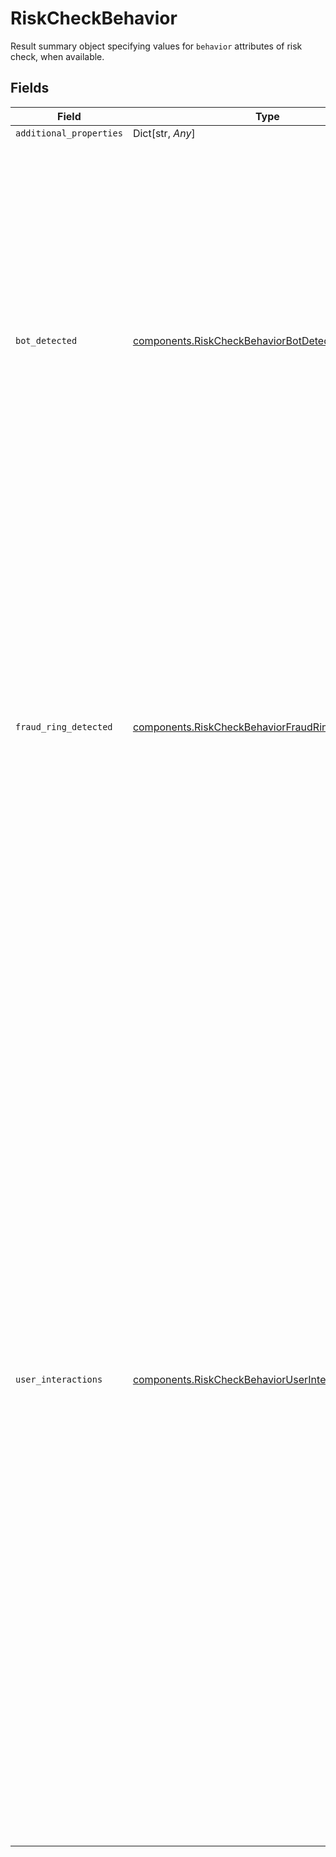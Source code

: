 # RiskCheckBehavior

Result summary object specifying values for `behavior` attributes of risk check, when available.


## Fields

| Field                                                                                                                                                                                                                                                                                                                                                                                                                                                                                                                                                                                                                                                                                                       | Type                                                                                                                                                                                                                                                                                                                                                                                                                                                                                                                                                                                                                                                                                                        | Required                                                                                                                                                                                                                                                                                                                                                                                                                                                                                                                                                                                                                                                                                                    | Description                                                                                                                                                                                                                                                                                                                                                                                                                                                                                                                                                                                                                                                                                                 | Example                                                                                                                                                                                                                                                                                                                                                                                                                                                                                                                                                                                                                                                                                                     |
| ----------------------------------------------------------------------------------------------------------------------------------------------------------------------------------------------------------------------------------------------------------------------------------------------------------------------------------------------------------------------------------------------------------------------------------------------------------------------------------------------------------------------------------------------------------------------------------------------------------------------------------------------------------------------------------------------------------- | ----------------------------------------------------------------------------------------------------------------------------------------------------------------------------------------------------------------------------------------------------------------------------------------------------------------------------------------------------------------------------------------------------------------------------------------------------------------------------------------------------------------------------------------------------------------------------------------------------------------------------------------------------------------------------------------------------------- | ----------------------------------------------------------------------------------------------------------------------------------------------------------------------------------------------------------------------------------------------------------------------------------------------------------------------------------------------------------------------------------------------------------------------------------------------------------------------------------------------------------------------------------------------------------------------------------------------------------------------------------------------------------------------------------------------------------- | ----------------------------------------------------------------------------------------------------------------------------------------------------------------------------------------------------------------------------------------------------------------------------------------------------------------------------------------------------------------------------------------------------------------------------------------------------------------------------------------------------------------------------------------------------------------------------------------------------------------------------------------------------------------------------------------------------------- | ----------------------------------------------------------------------------------------------------------------------------------------------------------------------------------------------------------------------------------------------------------------------------------------------------------------------------------------------------------------------------------------------------------------------------------------------------------------------------------------------------------------------------------------------------------------------------------------------------------------------------------------------------------------------------------------------------------- |
| `additional_properties`                                                                                                                                                                                                                                                                                                                                                                                                                                                                                                                                                                                                                                                                                     | Dict[str, *Any*]                                                                                                                                                                                                                                                                                                                                                                                                                                                                                                                                                                                                                                                                                            | :heavy_minus_sign:                                                                                                                                                                                                                                                                                                                                                                                                                                                                                                                                                                                                                                                                                          | N/A                                                                                                                                                                                                                                                                                                                                                                                                                                                                                                                                                                                                                                                                                                         |                                                                                                                                                                                                                                                                                                                                                                                                                                                                                                                                                                                                                                                                                                             |
| `bot_detected`                                                                                                                                                                                                                                                                                                                                                                                                                                                                                                                                                                                                                                                                                              | [components.RiskCheckBehaviorBotDetectedLabel](../../models/components/riskcheckbehaviorbotdetectedlabel.md)                                                                                                                                                                                                                                                                                                                                                                                                                                                                                                                                                                                                | :heavy_check_mark:                                                                                                                                                                                                                                                                                                                                                                                                                                                                                                                                                                                                                                                                                          | Field describing the outcome of a bot detection behavior risk check.<br/><br/>`yes` indicates that automated activity was detected.<br/><br/>`no` indicates that automated activity was not detected.<br/><br/>`no_data` indicates there was not enough information available to give an accurate signal.                                                                                                                                                                                                                                                                                                                                                                                                   |                                                                                                                                                                                                                                                                                                                                                                                                                                                                                                                                                                                                                                                                                                             |
| `fraud_ring_detected`                                                                                                                                                                                                                                                                                                                                                                                                                                                                                                                                                                                                                                                                                       | [components.RiskCheckBehaviorFraudRingDetectedLabel](../../models/components/riskcheckbehaviorfraudringdetectedlabel.md)                                                                                                                                                                                                                                                                                                                                                                                                                                                                                                                                                                                    | :heavy_check_mark:                                                                                                                                                                                                                                                                                                                                                                                                                                                                                                                                                                                                                                                                                          | Field describing the outcome of a fraud ring behavior risk check.<br/><br/>`yes` indicates that fraud ring activity was detected.<br/><br/>`no` indicates that fraud ring activity was not detected.<br/><br/>`no_data` indicates there was not enough information available to give an accurate signal.                                                                                                                                                                                                                                                                                                                                                                                                    |                                                                                                                                                                                                                                                                                                                                                                                                                                                                                                                                                                                                                                                                                                             |
| `user_interactions`                                                                                                                                                                                                                                                                                                                                                                                                                                                                                                                                                                                                                                                                                         | [components.RiskCheckBehaviorUserInteractionsLabel](../../models/components/riskcheckbehavioruserinteractionslabel.md)                                                                                                                                                                                                                                                                                                                                                                                                                                                                                                                                                                                      | :heavy_check_mark:                                                                                                                                                                                                                                                                                                                                                                                                                                                                                                                                                                                                                                                                                          | Field describing the overall user interaction signals of a behavior risk check. This value represents how familiar the user is with the personal data they provide, based on a number of signals that are collected during their session.<br/><br/>`genuine` indicates the user has high familiarity with the data they are providing, and that fraud is unlikely.<br/><br/>`neutral` indicates some signals are present in between `risky` and `genuine`, but there are not enough clear signals to determine an outcome.<br/><br/>`risky` indicates the user has low familiarity with the data they are providing, and that fraud is likely.<br/><br/>`no_data` indicates there is not sufficient information to give an accurate signal. | risky                                                                                                                                                                                                                                                                                                                                                                                                                                                                                                                                                                                                                                                                                                       |